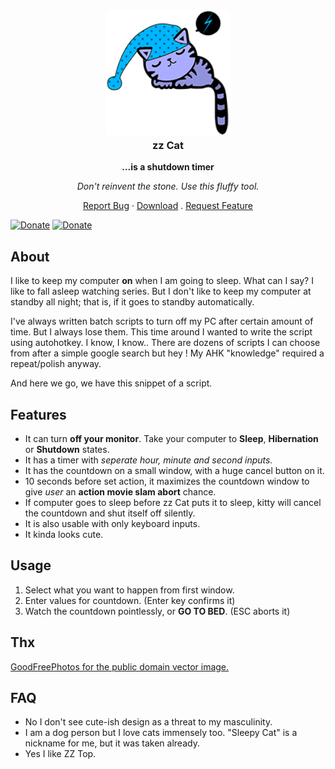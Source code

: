 <!-- PROJECT LOGO -->
<div align="center">
<a href="https://github.com/shotwn/ZZ-Cat/"  >
<img src="bg.png" alt="Logo" width="200" height="200" style="margin-bottom:-20px" />
</a>
<h3 align="center">zz Cat</h3>

**...is a shutdown timer**

*Don't reinvent the stone. Use this fluffy tool.*

<a href="https://gitlab.com/shotwn/zz-cat/issues">Report Bug</a>
·
<a href="https://gitlab.com/shotwn/zz-cat/-/releases">Download</a>
.
<a href="https://gitlab.com/shotwn/zz-cat/issues">Request Feature</a>

</div>

[![Donate](https://img.shields.io/badge/Donate-Bitcoin-blue)](https://commerce.coinbase.com/checkout/e7c6e558-6a4b-4731-a5f0-87e1efd7b986)
[![Donate](https://img.shields.io/badge/Support-Patreon-blue)](https://www.patreon.com/shotwn)

## About
I like to keep my computer **on** when I am going to sleep. What can I say? I like to fall asleep watching series.
But I don't like to keep my computer at standby all night; that is, if it goes to standby automatically.

I've always written batch scripts to turn off my PC after certain amount of time. 
But I always lose them. This time around I wanted to write the script using autohotkey. 
I know, I know.. There are dozens of scripts I can choose from after a simple google search but hey ! My AHK "knowledge" required a repeat/polish anyway.

And here we go, we have this snippet of a script.

## Features
- It can turn **off your monitor**. Take your computer to **Sleep**, **Hibernation** or **Shutdown** states.
- It has a timer with *seperate hour, minute and second inputs.*
- It has the countdown on a small window, with a huge cancel button on it.
- 10 seconds before set action, it maximizes the countdown window to give *user* an **action movie slam abort** chance.
- If computer goes to sleep before zz Cat puts it to sleep, kitty will cancel the countdown and shut itself off silently.
- It is also usable with only keyboard inputs.
- It kinda looks cute.

## Usage
1. Select what you want to happen from first window.
2. Enter values for countdown. (Enter key confirms it)
3. Watch the countdown pointlessly, or **GO TO BED**. (ESC aborts it)

## Thx
[GoodFreePhotos for the public domain vector image.](https://www.goodfreephotos.com/vector-images/sleeping-kitty-vector-clipart.png.php)

## FAQ
* No I don't see cute-ish design as a threat to my masculinity.
* I am a dog person but I love cats immensely too. "Sleepy Cat" is a nickname for me, but it was taken already.
* Yes I like ZZ Top.

